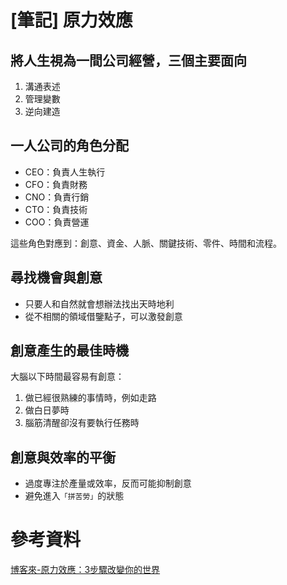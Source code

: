 # [筆記] 原力效應


<!--more-->
## 將人生視為一間公司經營，三個主要面向

1. 溝通表述
2. 管理變數
3. 逆向建造

## 一人公司的角色分配

- CEO：負責人生執行
- CFO：負責財務
- CNO：負責行銷
- CTO：負責技術
- COO：負責營運

這些角色對應到：創意、資金、人脈、關鍵技術、零件、時間和流程。

## 尋找機會與創意

- 只要人和自然就會想辦法找出天時地利
- 從不相關的領域借鑒點子，可以激發創意

## 創意產生的最佳時機

大腦以下時間最容易有創意：

1. 做已經很熟練的事情時，例如走路
2. 做白日夢時
3. 腦筋清醒卻沒有要執行任務時

## 創意與效率的平衡

- 過度專注於產量或效率，反而可能抑制創意
- 避免進入`「拼苦勞」`的狀態

# 參考資料

[博客來-原力效應：3步驟改變你的世界](https://www.books.com.tw/products/0010948091 "‌")
